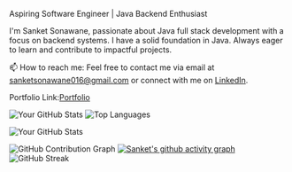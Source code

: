 Aspiring Software Engineer | Java Backend Enthusiast

I'm Sanket Sonawane, passionate about Java full stack development with a focus on backend systems. I have a solid foundation in Java. Always eager to learn and contribute to impactful projects.

📫 How to reach me: Feel free to contact me via email at sanketsonawane016@gmail.com or connect with me on [LinkedIn](https://www.linkedin.com/in/sanket-sonawane-74a873253?utm_source=share&utm_campaign=share_via&utm_content=profile&utm_medium=android_app).

Portfolio Link:[Portfolio](https://showcase.talenlio.com/w/Resume-52744)

![Your GitHub Stats](https://github-readme-stats.vercel.app/api?username=Sanket2321)
![Top Languages](https://github-readme-stats.vercel.app/api/top-langs/?username=Sanket2321)

![Your GitHub Stats](https://github-readme-stats.vercel.app/api?username=Sanket2321&show_icons=true&theme=radical)

![GitHub Contribution Graph](https://activity-graph.herokuapp.com/graph?username=Sanket2321&theme=react-dark)
[![Sanket's github activity graph](https://github-readme-activity-graph.vercel.app/graph?username=Sanket2321)](https://github.com/Sanket2321/github-readme-activity-graph)
![GitHub Streak](https://streak-stats.demolab.com/?user=Sanket2321&theme=dark)





